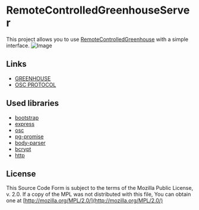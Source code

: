 # RemoteControlledGreenhouseServer

This project allows you to use [RemoteControlledGreenhouse](https://github.com/Maerk/RemoteControlledGreenhouse)
with a simple interface.
![Image](https://i.imgur.com/pugmSif.png)
## Links
  * [GREENHOUSE](https://github.com/Maerk/RemoteControlledGreenhouse)
  * [OSC PROTOCOL](https://en.wikipedia.org/wiki/Open_Sound_Control)
## Used libraries
  * [bootstrap](https://getbootstrap.com)
  * [express](https://www.npmjs.com/package/express)
  * [osc](https://www.npmjs.com/package/osc)
  * [pg-promise](https://www.npmjs.com/package/pg-promise)
  * [body-parser](https://www.npmjs.com/package/body-parser)
  * [bcrypt](https://www.npmjs.com/package/bcrypt)
  * [http](https://www.npmjs.com/package/http)
## License
This Source Code Form is subject to the terms of the Mozilla Public
License, v. 2.0. If a copy of the MPL was not distributed with this
file, You can obtain one at [http://mozilla.org/MPL/2.0/](http://mozilla.org/MPL/2.0/)
